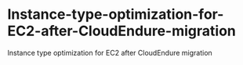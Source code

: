 # Instance-type-optimization-for-EC2-after-CloudEndure-migration
Instance type optimization for EC2 after CloudEndure migration
